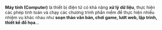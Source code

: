 **Máy tính (Computer)** là thiết bị điện tử có khả năng **xử lý dữ liệu**, thực hiện các phép tính toán và chạy các chương trình phần mềm để thực hiện nhiều nhiệm vụ khác nhau như **soạn thảo văn bản, chơi game, lướt web, lập trình, thiết kế đồ họa**...